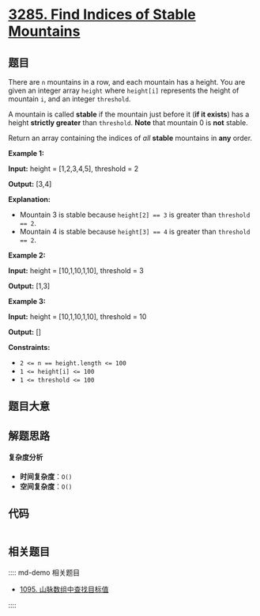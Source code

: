 # [3285. Find Indices of Stable Mountains](https://leetcode.com/problems/find-indices-of-stable-mountains/)

## 题目

There are `n` mountains in a row, and each mountain has a height. You are
given an integer array `height` where `height[i]` represents the height of
mountain `i`, and an integer `threshold`.

A mountain is called **stable** if the mountain just before it (**if it
exists**) has a height **strictly greater** than `threshold`. **Note** that
mountain 0 is **not** stable.

Return an array containing the indices of _all_ **stable** mountains in
**any** order.

**Example 1:**

**Input:** height = [1,2,3,4,5], threshold = 2

**Output:** [3,4]

**Explanation:**

- Mountain 3 is stable because `height[2] == 3` is greater than `threshold == 2`.
- Mountain 4 is stable because `height[3] == 4` is greater than `threshold == 2`.

**Example 2:**

**Input:** height = [10,1,10,1,10], threshold = 3

**Output:** [1,3]

**Example 3:**

**Input:** height = [10,1,10,1,10], threshold = 10

**Output:** []

**Constraints:**

- `2 <= n == height.length <= 100`
- `1 <= height[i] <= 100`
- `1 <= threshold <= 100`

## 题目大意

## 解题思路

#### 复杂度分析

- **时间复杂度**：`O()`
- **空间复杂度**：`O()`

## 代码

```javascript

```

## 相关题目

:::: md-demo 相关题目

- [1095. 山脉数组中查找目标值](https://leetcode.com/problems/find-in-mountain-array)

::::
